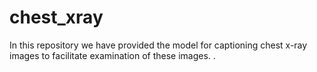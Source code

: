 # chest_xray
In this repository we have provided the model for captioning chest x-ray images to facilitate examination of these images. 
.
